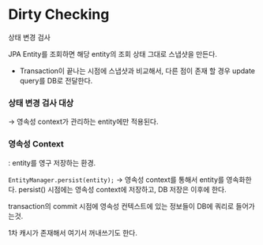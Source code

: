 # Dirty Checking

상태 변경 검사

JPA Entity를 조회하면 해당 entity의 조회 상태 그대로 스냅샷을 만든다.

- Transaction이 끝나는 시점에 스냅샷과 비교해서, 다른 점이 존재 할 경우 update query를 DB로 전달한다.

### 상태 변경 검사 대상

→ 영속성 context가 관리하는 entity에만 적용된다.

### 영속성 Context

: entity를 영구 저장하는 환경.

`EntityManager.persist(entity);` → 영속성 context를 통해서 entity를 영속화한다. persist() 시점에는 영속성 context에 저장하고, DB 저장은 이후에 한다.

transaction의 commit 시점에 영속성 컨텍스트에 있는 정보들이 DB에 쿼리로 들어가는것.

1차 캐시가 존재해서 여기서 꺼내쓰기도 한다.